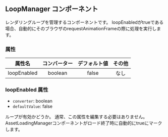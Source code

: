 ## LoopManager コンポーネント
<!-- EDIT HERE(@Component)-->
レンダリングループを管理するコンポーネントです。
loopEnabledがtrueである場合、自動的にそのブラウザのrequestAnimationFrameの際に処理を実行します。
<!-- /EDIT HERE-->
### 属性
<!-- DO NOT EDIT -->
<!-- ATTRS -->
| 属性名 | コンバーター | デフォルト値 | その他 |
|:------:|:------:|:------:|:------:|
| loopEnabled | boolean | false | なし |

<!-- /ATTRS -->
<!-- /DO NOT EDIT -->
### loopEnabled 属性

 * `converter`: boolean
 * `defaultValue`: false

<!-- EDIT HERE(loopEnabled)-->
ループが有効かどうか。
通常、この属性を編集する必要はありません。AssetLoadingManagerコンポーネントがロード終了時に自動的にtrueにマークします。
<!-- /EDIT HERE-->
